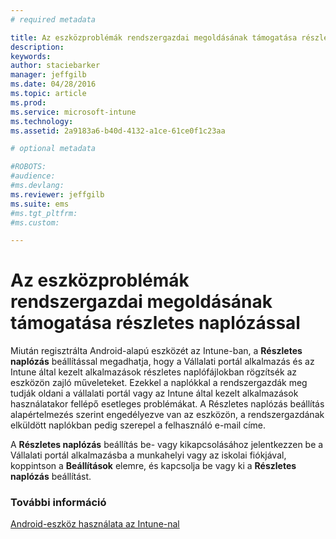```yaml
---
# required metadata

title: Az eszközproblémák rendszergazdai megoldásának támogatása részletes naplózással | Microsoft Intune
description:
keywords:
author: staciebarker
manager: jeffgilb
ms.date: 04/28/2016
ms.topic: article
ms.prod:
ms.service: microsoft-intune
ms.technology:
ms.assetid: 2a9183a6-b40d-4132-a1ce-61ce0f1c23aa

# optional metadata

#ROBOTS:
#audience:
#ms.devlang:
ms.reviewer: jeffgilb
ms.suite: ems
#ms.tgt_pltfrm:
#ms.custom:

---
```



# Az eszközproblémák rendszergazdai megoldásának támogatása részletes naplózással

Miután regisztrálta Android-alapú eszközét az Intune-ban, a **Részletes naplózás** beállítással megadhatja, hogy a Vállalati portál alkalmazás és az Intune által kezelt alkalmazások részletes naplófájlokban rögzítsék az eszközön zajló műveleteket. Ezekkel a naplókkal a rendszergazdák meg tudják oldani a vállalati portál vagy az Intune által kezelt alkalmazások használatakor fellépő esetleges problémákat. A Részletes naplózás beállítás alapértelmezés szerint engedélyezve van az eszközön, a rendszergazdának elküldött naplókban pedig szerepel a felhasználó e-mail címe.

A **Részletes naplózás** beállítás be- vagy kikapcsolásához jelentkezzen be a Vállalati portál alkalmazásba a munkahelyi vagy az iskolai fiókjával, koppintson a **Beállítások** elemre, és kapcsolja be vagy ki a **Részletes naplózás** beállítást.

### További információ
[Android-eszköz használata az Intune-nal](using-your-android-device-with-intune.md)

<!--HONumber=May16_HO1-->


